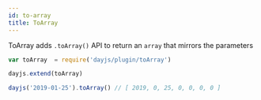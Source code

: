 ```yaml
---
id: to-array
title: ToArray
---
```

ToArray adds `.toArray()` API to return an `array` that mirrors the parameters

```javascript
var toArray  = require('dayjs/plugin/toArray')

dayjs.extend(toArray)

dayjs('2019-01-25').toArray() // [ 2019, 0, 25, 0, 0, 0, 0 ]
```
